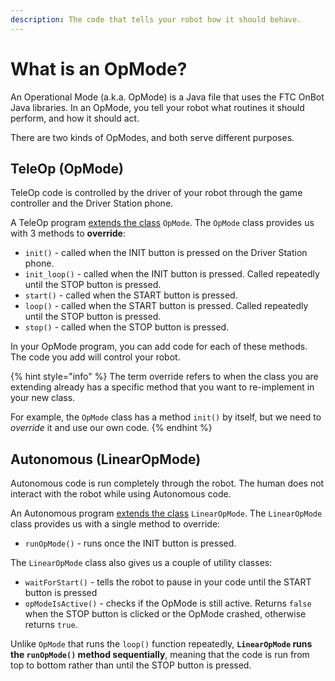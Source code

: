 ```yaml
---
description: The code that tells your robot how it should behave.
---
```


# What is an OpMode?

An Operational Mode \(a.k.a. OpMode\) is a Java file that uses the FTC OnBot Java libraries. In an OpMode, you tell your robot what routines it should perform, and how it should act.

There are two kinds of OpModes, and both serve different purposes.

## TeleOp \(OpMode\)

TeleOp code is controlled by the driver of your robot through the game controller and the Driver Station phone.

A TeleOp program [extends the class](../advanced/java/inheritance-and-composition.md#inheritance) `OpMode`. The `OpMode` class provides us with 3 methods to **override**:

* `init()` - called when the INIT button is pressed on the Driver Station phone.
* `init_loop()` - called when the INIT button is pressed. Called repeatedly until the STOP button is pressed.
* `start()` - called when the START button is pressed.
* `loop()` - called when the START button is pressed. Called repeatedly until the STOP button is pressed.
* `stop()` - called when the STOP button is pressed.

In your OpMode program, you can add code for each of these methods. The code you add will control your robot.

{% hint style="info" %}
The term override refers to when the class you are extending already has a specific method that you want to re-implement in your new class.

For example, the `OpMode` class has a method `init()` by itself, but we need to _override_ it and use our own code.
{% endhint %}

## Autonomous \(LinearOpMode\)

Autonomous code is run completely through the robot. The human does not interact with the robot while using Autonomous code.

An Autonomous program [extends the class](../advanced/java/inheritance-and-composition.md#inheritance) `LinearOpMode`. The `LinearOpMode` class provides us with a single method to override:

* `runOpMode()` - runs once the INIT button is pressed.

The `LinearOpMode` class also gives us a couple of utility classes:

* `waitForStart()` - tells the robot to pause in your code until the START button is pressed
* `opModeIsActive()` - checks if the OpMode is still active. Returns `false` when the STOP button is clicked or the OpMode crashed, otherwise returns `true`. 

Unlike `OpMode` that runs the `loop()` function repeatedly, **`LinearOpMode` runs the `runOpMode()` method sequentially**, meaning that the code is run from top to bottom rather than until the STOP button is pressed.

